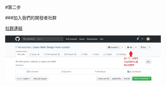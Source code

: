 #第二步

###加入我們的開發者社群

[社群連結](https://github.com/ferranschen/Learn-Web-Design-from-scratch/tree/master)

![](/assets/star.jpg)